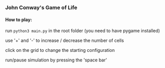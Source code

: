 ### John Conway's Game of Life


#### How to play:
run ```python3 main.py``` in the root folder (you need to have pygame installed)

use '+' and '-' to increase / decrease the number of cells

click on the grid to change the starting configuration

run/pause simulation by pressing the 'space bar'

